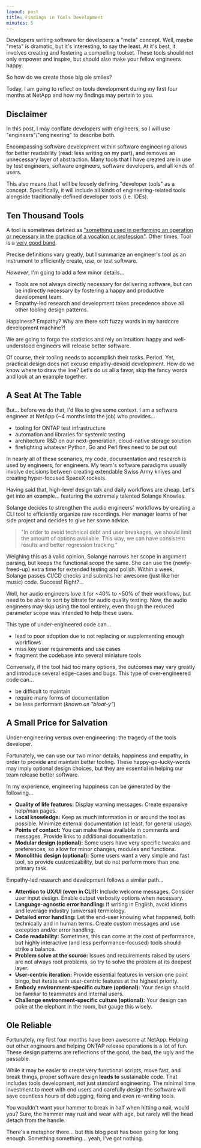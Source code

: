 ```yaml
---
layout: post
title: Findings in Tools Development
minutes: 5
---
```


Developers writing software for developers: a "meta" concept.
Well, maybe "meta" is dramatic, but it's interesting, to say the least.
At it's best, it involves creating and fostering a compelling toolset.
These tools should not only empower and inspire, but should also make your fellow engineers happy.

So how do we create those big ole smiles?

Today, I am going to reflect on tools development during my first four months at NetApp and how my findings may pertain to you.

## Disclaimer

In this post, I may conflate developers with engineers, so I will use "engineers"/"engineering" to describe both.

Encompassing software development within software engineering allows for better readability (read: less writing on my part), and removes an unnecessary layer of abstraction.
Many tools that I have created are in use by test engineers, software engineers, software developers, and all kinds of users.

This also means that I will be loosely defining "developer tools" as a concept.
Specifically, it will include all kinds of engineering-related tools alongside traditionally-defined developer tools (i.e. IDEs).

## Ten Thousand Tools

A tool is sometimes defined as ["something used in performing an operation or necessary in the practice of a vocation or profession"](https://merriam-webster.com/dictionary/tool).
Other times, Tool is a [very good band](https://en.wikipedia.org/wiki/Tool_(band)).

Precise definitions vary greatly, but I summarize an engineer's tool as an instrument to efficiently create, use, or test software.

*However*, I'm going to add a few minor details...

- Tools are not always directly necessary for delivering software, but can be indirectly necessary by fostering a happy and productive development team.
- Empathy-led research and development takes precedence above all other tooling design patterns.

Happiness?
Empathy?
Why are there soft fuzzy words in my hardcore development machine?!

We are going to forgo the statistics and rely on intuition: happy and well-understood engineers will release better software.

Of course, their tooling needs to accomplish their tasks.
Period.
Yet, practical design does not excuse empathy-devoid development.
How do we know where to draw the line?
Let's do us all a favor, skip the fancy words and look at an example together.

## A Seat At The Table

But... before we do that, I'd like to give some context.
I am a software engineer at NetApp (~4 months into the job) who provides...

- tooling for ONTAP test infrastructure
- automation and libraries for systemic testing
- architecture R&D on our next-generation, cloud-native storage solution
- firefighting whatever Python, Go and Perl fires need to be put out

In nearly all of these scenarios, my code, documentation and research is used by engineers, for engineers.
My team's software paradigms usually involve decisions between creating extendable Swiss Army knives and creating hyper-focused SpaceX rockets.

Having said that, high-level design talk and daily workflows are cheap.
Let's get into an example... featuring the extremely talented Solange Knowles.

Solange decides to strengthen the audio engineers' workflows by creating a CLI tool to efficiently organize raw recordings.
Her manager learns of her side project and decides to give her some advice.

> "In order to avoid technical debt and user breakages, we should limit the amount of options available.
> This way, we can have consistent results and better regression tracking." 

Weighing this as a valid opinion, Solange narrows her scope in argument parsing, but keeps the functional scope the same.
She can use the (newly-freed-up) extra time for extended testing and polish.
Within a week, Solange passes CI/CD checks and submits her awesome (just like her music) code. Success! Right?...

Well, her audio engineers love it for ~40% to ~50% of their workflows, but need to be able to sort by bitrate for audio quality testing.
Now, the audio engineers may skip using the tool entirely, even though the reduced parameter scope was intended to help these users.

This type of under-engineered code can...

- lead to poor adoption due to not replacing or supplementing enough workflows
- miss key user requirements and use cases
- fragment the codebase into several miniature tools

Conversely, if the tool had too many options, the outcomes may vary greatly and introduce several edge-cases and bugs.
This type of over-engineered code can...

- be difficult to maintain
- require many forms of documentation
- be less performant (*known as "bloat-y"*)

## A Small Price for Salvation

Under-engineering versus over-engineering: the tragedy of the tools developer.

Fortunately, we can use our two minor details, happiness and empathy, in order to provide and maintain better tooling.
These happy-go-lucky-words may imply optional design choices, but they are essential in helping our team release better software.

In my experience, engineering happiness can be generated by the following...

- **Quality of life features:** Display warning messages. Create expansive help/man pages.
- **Local knowledge:** Keep as much information in or around the tool as possible. Minimize external documentation (at least, for general usage).
- **Points of contact:** You can make these available in comments and messages. Provide links to additional documentation.
- **Modular design (optional):** Some users have very specific tweaks and preferences, so allow for minor changes, modules and functions.
- **Monolithic design (optional):** Some users want a very simple and fast tool, so provide customizability, but do not perform more than one primary task.

Empathy-led research and development follows a similar path...

- **Attention to UX/UI (even in CLI!):** Include welcome messages. Consider user input design. Enable output verbosity options when necessary.
- **Language-agnostic error handling:** If writing in English, avoid idioms and leverage industry (universal) termiology.
- **Detailed error handling:** Let the end-user knowing what happened, both technically and in human terms. Create custom messages and use exception and/or error handling.
- **Code readability:** Sometimes, this can come at the cost of performance, but highly interactive (and less performance-focused) tools should strike a balance.
- **Problem solve at the source:** Issues and requirements raised by users are not always root problems, so try to solve the problem at its deepest layer.
- **User-centric iteration:** Provide essential features in version one point bingo, but iterate with user-centric features at the highest priority.
- **Embody environment-specific culture (optional):** Your design should be familiar to teammates and internal users.
- **Challenge environment-specific culture (optional):** Your design can poke at the elephant in the room, but gauge this wisely.

## Ole Reliable

Fortunately, my first four months have been awesome at NetApp.
Helping out other engineers and helping ONTAP release operations is a lot of fun.
These design patterns are reflections of the good, the bad, the ugly and the passable.

While it may be easier to create very functional scripts, move fast, and break things, proper software design **leads to** sustainable code.
That includes tools development, not just standard engineering.
The minimal time investment to meet with end users and carefully design the software will save countless hours of debugging, fixing and even re-writing tools.

You wouldn't want your hammer to break in half when hitting a nail, would you?
Sure, the hammer may rust and wear with age, but rarely will the head detach from the handle.

There's a metaphor there... but this blog post has been going for long enough.
Something something... yeah, I've got nothing.
